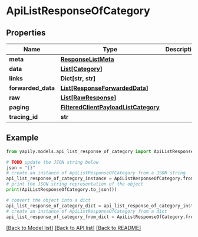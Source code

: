 # ApiListResponseOfCategory


## Properties

Name | Type | Description | Notes
------------ | ------------- | ------------- | -------------
**meta** | [**ResponseListMeta**](ResponseListMeta.md) |  | [optional] 
**data** | [**List[Category]**](Category.md) |  | [optional] 
**links** | **Dict[str, str]** |  | [optional] 
**forwarded_data** | [**List[ResponseForwardedData]**](ResponseForwardedData.md) |  | [optional] 
**raw** | [**List[RawResponse]**](RawResponse.md) |  | [optional] 
**paging** | [**FilteredClientPayloadListCategory**](FilteredClientPayloadListCategory.md) |  | [optional] 
**tracing_id** | **str** |  | [optional] 

## Example

```python
from yapily.models.api_list_response_of_category import ApiListResponseOfCategory

# TODO update the JSON string below
json = "{}"
# create an instance of ApiListResponseOfCategory from a JSON string
api_list_response_of_category_instance = ApiListResponseOfCategory.from_json(json)
# print the JSON string representation of the object
print(ApiListResponseOfCategory.to_json())

# convert the object into a dict
api_list_response_of_category_dict = api_list_response_of_category_instance.to_dict()
# create an instance of ApiListResponseOfCategory from a dict
api_list_response_of_category_from_dict = ApiListResponseOfCategory.from_dict(api_list_response_of_category_dict)
```
[[Back to Model list]](../README.md#documentation-for-models) [[Back to API list]](../README.md#documentation-for-api-endpoints) [[Back to README]](../README.md)


